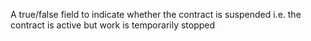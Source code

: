 A true/false field to indicate whether the contract is suspended i.e. the contract is active but work is temporarily stopped